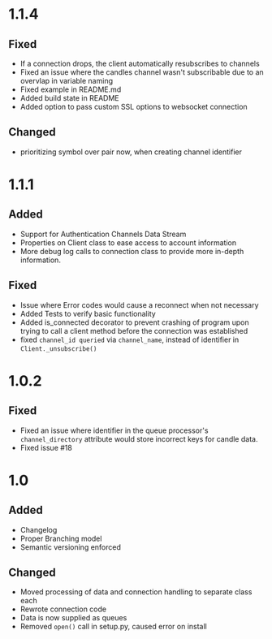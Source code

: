 # 1.1.4

## Fixed
- If a connection drops, the client automatically resubscribes to channels
- Fixed an issue where the candles channel wasn't subscribable due to an overvlap
in variable naming
- Fixed example in README.md
- Added build state in README
- Added option to pass custom SSL options to websocket connection

## Changed
- prioritizing symbol over pair now, when creating channel identifier


# 1.1.1

## Added
- Support for Authentication Channels Data Stream
- Properties on Client class to ease access to account information
- More debug log calls to connection class to provide more in-depth information.

## Fixed
- Issue where Error codes would cause a reconnect when not necessary
- Added Tests to verify basic functionality
- Added is_connected decorator to prevent crashing of program upon trying
to call a client method before the connection was established
- fixed `channel_id queried` via `channel_name`, instead of identifier in `Client._unsubscribe()`


# 1.0.2

## Fixed
- Fixed an issue where identifier in the queue processor's `channel_directory` attribute would store incorrect keys for candle data. 
- Fixed issue #18


# 1.0

## Added
- Changelog
- Proper Branching model
- Semantic versioning enforced

## Changed
- Moved processing of data and connection handling to separate class each
- Rewrote connection code
- Data is now supplied as queues
- Removed `open()` call in setup.py, caused error on install

